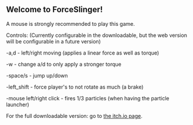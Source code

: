 ## Welcome to ForceSlinger!

A mouse is strongly recommended to play this game.

Controls: (Currently configurable in the downloadable, but the web version will be configurable in a future version)

-a,d - left/right moving (applies a linear force as well as torque)

-w - change a/d to only apply a stronger torque

-space/s - jump up/down

-left_shift - force player's to not rotate as much (a brake)

-mouse left/right click - fires 1/3 particles (when having the particle launcher)

For the full downloadable version: go to [the itch.io page](https://lammarco.itch.io/forceslinger).
